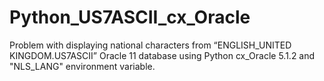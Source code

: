 Python_US7ASCII_cx_Oracle
=========================

Problem with displaying national characters from “ENGLISH_UNITED KINGDOM.US7ASCII” Oracle 11 database using Python cx_Oracle 5.1.2 and "NLS_LANG" environment variable.

